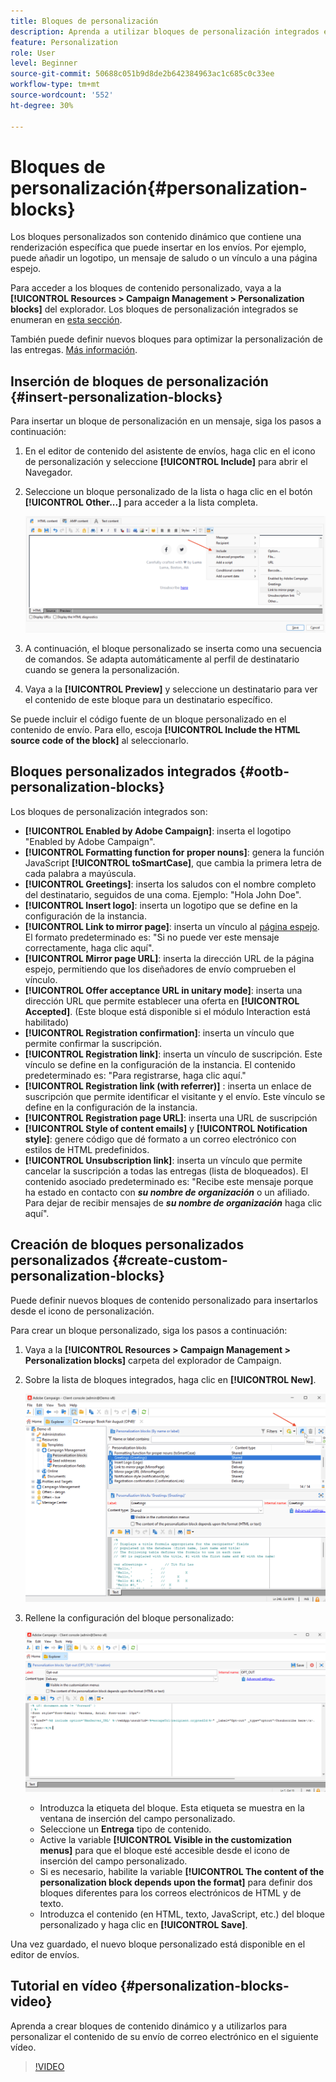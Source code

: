 ```yaml
---
title: Bloques de personalización
description: Aprenda a utilizar bloques de personalización integrados en el contenido del mensaje
feature: Personalization
role: User
level: Beginner
source-git-commit: 50688c051b9d8de2b642384963ac1c685c0c33ee
workflow-type: tm+mt
source-wordcount: '552'
ht-degree: 30%

---
```



# Bloques de personalización{#personalization-blocks}

Los bloques personalizados son contenido dinámico que contiene una renderización específica que puede insertar en los envíos. Por ejemplo, puede añadir un logotipo, un mensaje de saludo o un vínculo a una página espejo.

Para acceder a los bloques de contenido personalizado, vaya a la **[!UICONTROL Resources > Campaign Management > Personalization blocks]** del explorador. Los bloques de personalización integrados se enumeran en [esta sección](#ootb-personalization-blocks).

También puede definir nuevos bloques para optimizar la personalización de las entregas. [Más información](#create-custom-personalization-blocks).

## Inserción de bloques de personalización {#insert-personalization-blocks}

Para insertar un bloque de personalización en un mensaje, siga los pasos a continuación:

1. En el editor de contenido del asistente de envíos, haga clic en el icono de personalización y seleccione **[!UICONTROL Include]** para abrir el Navegador.
1. Seleccione un bloque personalizado de la lista o haga clic en el botón **[!UICONTROL Other...]** para acceder a la lista completa.

   ![](assets/perso-content-block.png)

1. A continuación, el bloque personalizado se inserta como una secuencia de comandos. Se adapta automáticamente al perfil de destinatario cuando se genera la personalización.
1. Vaya a la **[!UICONTROL Preview]** y seleccione un destinatario para ver el contenido de este bloque para un destinatario específico.

Se puede incluir el código fuente de un bloque personalizado en el contenido de envío. Para ello, escoja **[!UICONTROL Include the HTML source code of the block]** al seleccionarlo.

## Bloques personalizados integrados {#ootb-personalization-blocks}

Los bloques de personalización integrados son:

* **[!UICONTROL Enabled by Adobe Campaign]**: inserta el logotipo &quot;Enabled by Adobe Campaign&quot;.
* **[!UICONTROL Formatting function for proper nouns]**: genera la función JavaScript **[!UICONTROL toSmartCase]**, que cambia la primera letra de cada palabra a mayúscula.
* **[!UICONTROL Greetings]**: inserta los saludos con el nombre completo del destinatario, seguidos de una coma. Ejemplo: &quot;Hola John Doe&quot;.
* **[!UICONTROL Insert logo]**: inserta un logotipo que se define en la configuración de la instancia.
* **[!UICONTROL Link to mirror page]**: inserta un vínculo al [página espejo](mirror-page.md). El formato predeterminado es: &quot;Si no puede ver este mensaje correctamente, haga clic aquí&quot;.
* **[!UICONTROL Mirror page URL]**: inserta la dirección URL de la página espejo, permitiendo que los diseñadores de envío comprueben el vínculo.
* **[!UICONTROL Offer acceptance URL in unitary mode]**: inserta una dirección URL que permite establecer una oferta en **[!UICONTROL Accepted]**. (Este bloque está disponible si el módulo Interaction está habilitado)
* **[!UICONTROL Registration confirmation]**: inserta un vínculo que permite confirmar la suscripción.
* **[!UICONTROL Registration link]**: inserta un vínculo de suscripción. Este vínculo se define en la configuración de la instancia. El contenido predeterminado es: &quot;Para registrarse, haga clic aquí.&quot;
* **[!UICONTROL Registration link (with referrer)]** : inserta un enlace de suscripción que permite identificar el visitante y el envío. Este vínculo se define en la configuración de la instancia.
* **[!UICONTROL Registration page URL]**: inserta una URL de suscripción
* **[!UICONTROL Style of content emails]** y **[!UICONTROL Notification style]**: genere código que dé formato a un correo electrónico con estilos de HTML predefinidos.
* **[!UICONTROL Unsubscription link]**: inserta un vínculo que permite cancelar la suscripción a todas las entregas (lista de bloqueados). El contenido asociado predeterminado es: &quot;Recibe este mensaje porque ha estado en contacto con ***su nombre de organización*** o un afiliado. Para dejar de recibir mensajes de ***su nombre de organización*** haga clic aquí&quot;.

## Creación de bloques personalizados personalizados {#create-custom-personalization-blocks}

Puede definir nuevos bloques de contenido personalizado para insertarlos desde el icono de personalización.

Para crear un bloque personalizado, siga los pasos a continuación:

1. Vaya a la **[!UICONTROL Resources > Campaign Management > Personalization blocks]** carpeta del explorador de Campaign.
1. Sobre la lista de bloques integrados, haga clic en **[!UICONTROL New]**.

   ![](assets/perso-new-block.png)

1. Rellene la configuración del bloque personalizado:

   ![](assets/perso-custom-block.png)

   * Introduzca la etiqueta del bloque. Esta etiqueta se muestra en la ventana de inserción del campo personalizado.
   * Seleccione un **Entrega** tipo de contenido.
   * Active la variable **[!UICONTROL Visible in the customization menus]** para que el bloque esté accesible desde el icono de inserción del campo personalizado.
   * Si es necesario, habilite la variable **[!UICONTROL The content of the personalization block depends upon the format]** para definir dos bloques diferentes para los correos electrónicos de HTML y de texto.
   * Introduzca el contenido (en HTML, texto, JavaScript, etc.) del bloque personalizado y haga clic en **[!UICONTROL Save]**.

Una vez guardado, el nuevo bloque personalizado está disponible en el editor de envíos.

## Tutorial en vídeo {#personalization-blocks-video}

Aprenda a crear bloques de contenido dinámico y a utilizarlos para personalizar el contenido de su envío de correo electrónico en el siguiente vídeo.

>[!VIDEO](https://video.tv.adobe.com/v/342088?quality=12)


